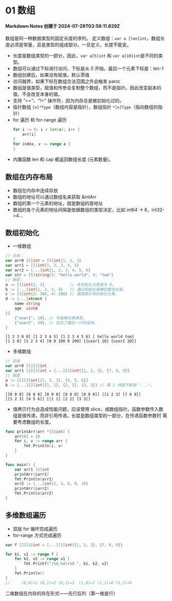 # 01 数组

#### Markdown Notes 创建于 2024-07-29T03:56:11.829Z

数组是同一种数据类型的固定长度的序列。
定义数组：`var a [len]int`，数组长度必须是常量，且是类型的组成部分。一旦定义，长度不能变。

-   长度是数组类型的一部分，因此，`var a[5]int` 和 `var a[10]int`是不同的类型。
-   数组可以通过下标进行访问，下标是从 0 开始，最后一个元素下标是：len-1
-   数组创建后，如果没有赋值，默认零值
-   访问越界，如果下标在数组合法范围之外会触发 panic
-   数组是值类型，赋值和传参会复制整个数组，而不是指针。因此改变副本的值，不会改变本身的值。
-   支持 "=="、"!=" 操作符，因为内存总是被初始化过的。
-   指针数组 `[n]*Type`（数组内容是指针），数组指针 `*[n]Type`（指向数组的指针）
-   for 遍历 和 for-range 遍历
    ```go
    for i := 0; i < len(a); i++ {
        arr[i]
    }
    for index, v := range a {
    }
    ```
-   内置函数 len 和 cap 都返回数组长度 (元素数量)。

## 数组在内存布局

-   数组在内存中连续存放
-   数组的地址可以通过数组名来获取 &intArr
-   数组的第一个元素的地址，就是数组的首地址
-   数组的各个元素的地址间隔是依据数组的类型决定，比如 int64 -> 8，int32->4...

## 数组初始化

-   一维数组

```go
// 全局：
var arr0 [5]int = [5]int{1, 2, 3}
var arr1 = [5]int{1, 2, 3, 4, 5}
var arr2 = [...]int{1, 2, 3, 4, 5, 6}
var str = [5]string{3: "hello world", 4: "tom"}
// 局部：
a := [3]int{1, 2}           // 未初始化元素值为 0。
b := [...]int{1, 2, 3, 4}   // 通过初始化值确定数组长度。
c := [5]int{2: 100, 4: 200} // 使用索引号初始化元素。
d := [...]struct {
    name string
    age  uint8
}{
    {"user1", 10}, // 可省略元素类型。
    {"user2", 20}, // 别忘了最后一行的逗号。
}
```

```
[1 2 3 0 0] [1 2 3 4 5] [1 2 3 4 5 6] [ hello world tom]
[1 2 0] [1 2 3 4] [0 0 100 0 200] [{user1 10} {user2 20}]
```

-   多维数组

```go
// 全局
var arr0 [5][3]int
var arr1 [2][3]int = [...][3]int{{1, 2, 3}, {7, 8, 9}}
// 局部
a := [2][3]int{{1, 2, 3}, {4, 5, 6}}
b := [...][2]int{{1, 1}, {2, 2}, {3, 3}} // 第 2 纬度不能用 "..."。
```

```
[[0 0 0] [0 0 0] [0 0 0] [0 0 0] [0 0 0]] [[1 2 3] [7 8 9]]
[[1 2 3] [4 5 6]] [[1 1] [2 2] [3 3]]

```

-   值拷贝行为会造成性能问题，应该使用 slice，或数组指针。函数参数传入数组是值传递，而非引用传递。长度是数组类型的一部分，在传递函数参数时 需要考虑数组的长度。

```go
func printArr(arr *[5]int) {
    arr[0] = 10
    for i, v := range arr {
        fmt.Println(i, v)
    }
}

func main() {
    var arr1 [5]int
    printArr(&arr1)
    fmt.Println(arr1)
    arr2 := [...]int{2, 4, 6, 8, 10}
    printArr(&arr2)
    fmt.Println(arr2)
}
```

## 多维数组遍历

-   双层 for 循环完成遍历
-   for-range 方式完成遍历

```go
var f [2][3]int = [...][3]int{{1, 2, 3}, {7, 8, 9}}

for k1, v1 := range f {
    for k2, v2 := range v1 {
        fmt.Printf("(%d,%d)=%d ", k1, k2, v2)
    }
    fmt.Println()
}
//     (0,0)=1 (0,1)=2 (0,2)=3  (1,0)=7 (1,1)=8 (1,2)=9
```

二维数组在内存的存在形式——先行后列（第一维是行）
